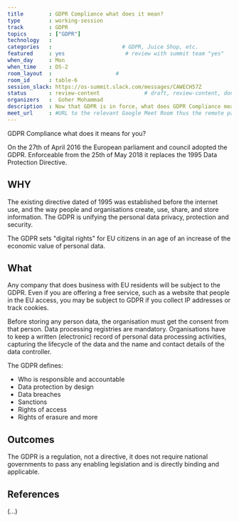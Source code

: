 ```yaml
---
title        : GDPR Compliance what does it mean?
type         : working-session
track        : GDPR
topics       : ["GDPR"]
technology   :
categories   :                      # GDPR, Juice Shop, etc.
featured     : yes                   # review with summit team "yes"
when_day     : Mon
when_time    : DS-2
room_layout  :                    #
room_id      : table-6
session_slack: https://os-summit.slack.com/messages/CAWECH57Z
status       : review-content              # draft, review-content, done
organizers   : 	Goher Mohammad
description  : Now that GDPR is in force, what does GDPR Compliance mean and how to measure it
meet_url     : #URL to the relevant Google Meet Room thus the remote participants can join a session
---
```


GDPR Compliance what does it means for you?

On the 27th of April 2016 the European parliament and council adopted the GDPR. Enforceable from the 25th of May 2018 it replaces the 1995 Data Protection Directive.

## WHY

The existing directive dated of 1995 was established before the internet use, and the way people and organisations create, use, share, and store information. The GDPR is unifying the personal data privacy, protection and security.

The GDPR sets "digital rights" for EU citizens in an age of an increase of the economic value of personal data.


## What

Any company that does business with EU residents will be subject to the GDPR. Even if you are offering a free service, such as a website that people in the EU access, you may be subject to GDPR if you collect IP addresses or track cookies.

Before storing any person data, the organisation must get the consent from that person. Data processing registries are mandatory. Organisations have to keep a written (electronic) record of personal data processing activities, capturing the lifecycle of the data and the name and contact details of the data controller.

The GDPR defines:

-	Who is responsible and accountable
-	Data protection by design
-	Data breaches
-	Sanctions
-	Rights of access
-	Rights of erasure and more



## Outcomes

The GDPR is a regulation, not a directive, it does not require national governments to pass any enabling legislation and is directly binding and applicable.

## References

(...)

